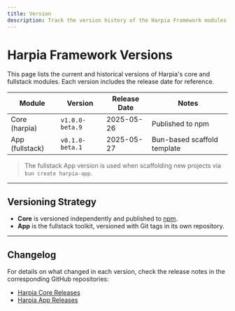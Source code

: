 ```yaml
---
title: Version
description: Track the version history of the Harpia Framework modules, including core updates and the fullstack application scaffold.
---
```


# Harpia Framework Versions

This page lists the current and historical versions of Harpia's core and fullstack modules. Each version includes the release date for reference.

| Module        | Version         | Release Date   | Notes                        |
|---------------|------------------|----------------|------------------------------|
| Core (harpia) | `v1.0.0-beta.9`  | 2025-05-26     | Published to npm             |
| App (fullstack) | `v0.1.0-beta.1`       | 2025-05-27     | Bun-based scaffold template  |

> The fullstack App version is used when scaffolding new projects via `bun create harpia-app`.

---

## Versioning Strategy

- **Core** is versioned independently and published to [npm](https://www.npmjs.com/package/harpiats).
- **App** is the fullstack toolkit, versioned with Git tags in its own repository.

---

## Changelog

For details on what changed in each version, check the release notes in the corresponding GitHub repositories:

- [Harpia Core Releases](https://github.com/harpiats/core/releases)
- [Harpia App Releases](https://github.com/harpiats/app/releases)
